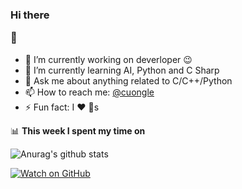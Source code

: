 ### Hi there  <p> :rofl: </p>

- 🔭 I’m currently working on deverloper :wink:
- 🌱 I’m currently learning AI, Python and C Sharp
- 💬 Ask me about anything related to C/C++/Python
- 📫 How to reach me: [@cuongle](https://www.facebook.com/lvcuong210)
- ⚡ Fun fact: I :heart: :dog:s

📊 **This week I spent my time on**

![Anurag's github stats](https://github-readme-stats.vercel.app/api?username=quoctuan-spk&count_private=true)

[![Watch on GitHub](https://img.shields.io/github/watchers/jonsn0w/hyde.svg?style=social)](https://quoctuan-spk.github.io/)
